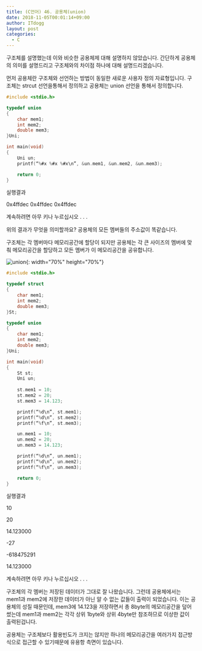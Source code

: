 ```yaml
---
title: (C언어) 46. 공용체(union)
date: 2018-11-05T00:01:14+09:00
author: ITdogg
layout: post
categories:
  - C
---
```


구조체를 설명했는데 이와 비슷한 공용체제 대해 설명하지 않았습니다. 간단하게 공용체의 의미를 설명드리고 구조체와의 차이점 하나에 대해 설명드리겠습니다.

먼저 공용체란 구조체와 선언하는 방법이 동일한 새로운 사용자 정의 자료형입니다. 구조체는 strcut 선언을통해서 정의하고 공용체는 union 선언을 통해서 정의합니다.

~~~ c
#include <stdio.h>

typedef union
{
	char mem1;
	int mem2;
	double mem3;
}Uni;

int main(void)
{
	Uni un;
	printf(“%#x %#x %#x\n”, &un.mem1, &un.mem2, &un.mem3);

	return 0;
}
~~~

실행결과

0x4ffdec 0x4ffdec 0x4ffdec

계속하려면 아무 키나 누르십시오 . . .

위의 결과가 무엇을 의미할까요? 공용체의 모든 멤버들의 주소값이 똑같습니다.

구조체는 각 멤버마다 메모리공간에 할당이 되지만 공용체는 각 큰 사이즈의 멤버에 맞춰 메모리공간을 할당하고 모든 멤버가 이 메모리공간을 공유합니다.
                
![union](https://nobbaggu.github.io/images/2018/09/union.jpg){: width="70%" height="70%"}

~~~ c
#include <stdio.h>

typedef struct
{
	char mem1;
	int mem2;
	double mem3;
}St;

typedef union
{
	char mem1;
	int mem2;
	double mem3;
}Uni;

int main(void)
{
	St st;
	Uni un;
	
	st.mem1 = 10;
	st.mem2 = 20;
	st.mem3 = 14.123;

	printf(“%d\n”, st.mem1);
	printf(“%d\n”, st.mem2);
	printf(“%f\n”, st.mem3);

	un.mem1 = 10;
	un.mem2 = 20;
	un.mem3 = 14.123;

	printf(“%d\n”, un.mem1);
	printf(“%d\n”, un.mem2);
	printf(“%f\n”, un.mem3);

	return 0;
}
~~~

실행결과

10

20

14.123000

-27

-618475291

14.123000

계속하려면 아무 키나 누르십시오 . . .

구조체의 각 멤버는 저장된 데이터가 그대로 잘 나왔습니다. 그런데 공용체에서는 mem1과 mem2에 저장한 데이터가 아닌 알 수 없는 값들이 출력이 되었습니다. 이는 공용체의 성질 때문인데, mem3에 14.123을 저장하면서 총 8byte의 메모리공간을 덮어썼는데 mem1과 mem2는 각각 상위 1byte와 상위 4byte만 참조하므로 이상한 값이 출력된겁니다.

공용체는 구조체보다 활용빈도가 크지는 않지만 하나의 메모리공간을 여러가지 접근방식으로 접근할 수 있기때문에 유용항 측면이 있습니다.